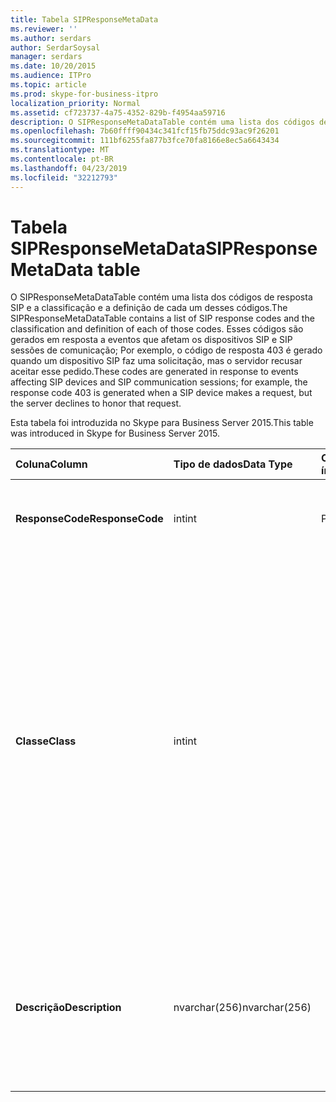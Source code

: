 ```yaml
---
title: Tabela SIPResponseMetaData
ms.reviewer: ''
ms.author: serdars
author: SerdarSoysal
manager: serdars
ms.date: 10/20/2015
ms.audience: ITPro
ms.topic: article
ms.prod: skype-for-business-itpro
localization_priority: Normal
ms.assetid: cf723737-4a75-4352-829b-f4954aa59716
description: O SIPResponseMetaDataTable contém uma lista dos códigos de resposta SIP e a classificação e a definição de cada um desses códigos. Esses códigos são gerados em resposta a eventos que afetam os dispositivos SIP e SIP sessões de comunicação; Por exemplo, o código de resposta 403 é gerado quando um dispositivo SIP faz uma solicitação, mas o servidor recusar aceitar esse pedido.
ms.openlocfilehash: 7b60ffff90434c341fcf15fb75ddc93ac9f26201
ms.sourcegitcommit: 111bf6255fa877b3fce70fa8166e8ec5a6643434
ms.translationtype: MT
ms.contentlocale: pt-BR
ms.lasthandoff: 04/23/2019
ms.locfileid: "32212793"
---
```

# <a name="sipresponsemetadata-table"></a><span data-ttu-id="6d21a-104">Tabela SIPResponseMetaData</span><span class="sxs-lookup"><span data-stu-id="6d21a-104">SIPResponseMetaData table</span></span>
 
<span data-ttu-id="6d21a-105">O SIPResponseMetaDataTable contém uma lista dos códigos de resposta SIP e a classificação e a definição de cada um desses códigos.</span><span class="sxs-lookup"><span data-stu-id="6d21a-105">The SIPResponseMetaDataTable contains a list of SIP response codes and the classification and definition of each of those codes.</span></span> <span data-ttu-id="6d21a-106">Esses códigos são gerados em resposta a eventos que afetam os dispositivos SIP e SIP sessões de comunicação; Por exemplo, o código de resposta 403 é gerado quando um dispositivo SIP faz uma solicitação, mas o servidor recusar aceitar esse pedido.</span><span class="sxs-lookup"><span data-stu-id="6d21a-106">These codes are generated in response to events affecting SIP devices and SIP communication sessions; for example, the response code 403 is generated when a SIP device makes a request, but the server declines to honor that request.</span></span>
  
<span data-ttu-id="6d21a-107">Esta tabela foi introduzida no Skype para Business Server 2015.</span><span class="sxs-lookup"><span data-stu-id="6d21a-107">This table was introduced in Skype for Business Server 2015.</span></span>
  
|<span data-ttu-id="6d21a-108">**Coluna**</span><span class="sxs-lookup"><span data-stu-id="6d21a-108">**Column**</span></span>|<span data-ttu-id="6d21a-109">**Tipo de dados**</span><span class="sxs-lookup"><span data-stu-id="6d21a-109">**Data Type**</span></span>|<span data-ttu-id="6d21a-110">**Chave/índice**</span><span class="sxs-lookup"><span data-stu-id="6d21a-110">**Key/Index**</span></span>|<span data-ttu-id="6d21a-111">**Detalhes**</span><span class="sxs-lookup"><span data-stu-id="6d21a-111">**Details**</span></span>|
|:-----|:-----|:-----|:-----|
|<span data-ttu-id="6d21a-112">**ResponseCode**</span><span class="sxs-lookup"><span data-stu-id="6d21a-112">**ResponseCode**</span></span> <br/> |<span data-ttu-id="6d21a-113">int</span><span class="sxs-lookup"><span data-stu-id="6d21a-113">int</span></span>  <br/> |<span data-ttu-id="6d21a-114">Primária</span><span class="sxs-lookup"><span data-stu-id="6d21a-114">Primary</span></span>  <br/> |<span data-ttu-id="6d21a-115">Valor numérico que representa o código de resposta SIP.</span><span class="sxs-lookup"><span data-stu-id="6d21a-115">Numeric value that represents the SIP response code.</span></span>  <br/> |
|<span data-ttu-id="6d21a-116">**Classe**</span><span class="sxs-lookup"><span data-stu-id="6d21a-116">**Class**</span></span> <br/> |<span data-ttu-id="6d21a-117">int</span><span class="sxs-lookup"><span data-stu-id="6d21a-117">int</span></span>  <br/> || <span data-ttu-id="6d21a-118">Classificação geral para o código de resposta.</span><span class="sxs-lookup"><span data-stu-id="6d21a-118">General classification for the response code.</span></span> <span data-ttu-id="6d21a-119">Classificações incluem:</span><span class="sxs-lookup"><span data-stu-id="6d21a-119">Classifications include:</span></span> <br/>  <span data-ttu-id="6d21a-120">1 - respostas informacionais</span><span class="sxs-lookup"><span data-stu-id="6d21a-120">1 - Informational Responses</span></span> <br/>  <span data-ttu-id="6d21a-121">2 - respostas bem-sucedidas</span><span class="sxs-lookup"><span data-stu-id="6d21a-121">2 - Successful Responses</span></span> <br/>  <span data-ttu-id="6d21a-122">3 - respostas de redirecionamento de</span><span class="sxs-lookup"><span data-stu-id="6d21a-122">3 - Redirection Responses</span></span> <br/>  <span data-ttu-id="6d21a-123">4 - respostas de falha de cliente</span><span class="sxs-lookup"><span data-stu-id="6d21a-123">4 - Client Failure Responses</span></span> <br/>  <span data-ttu-id="6d21a-124">5-- Respostas de falha do servidor</span><span class="sxs-lookup"><span data-stu-id="6d21a-124">5 -- Server Failure Responses</span></span> <br/>  <span data-ttu-id="6d21a-125">6 - resposta de falha global</span><span class="sxs-lookup"><span data-stu-id="6d21a-125">6 - Global Failure Response</span></span> <br/> |
|<span data-ttu-id="6d21a-126">**Descrição**</span><span class="sxs-lookup"><span data-stu-id="6d21a-126">**Description**</span></span> <br/> |<span data-ttu-id="6d21a-127">nvarchar(256)</span><span class="sxs-lookup"><span data-stu-id="6d21a-127">nvarchar(256)</span></span>  <br/> ||<span data-ttu-id="6d21a-128">Descrição do código de resposta SIP.</span><span class="sxs-lookup"><span data-stu-id="6d21a-128">Description of the SIP response code.</span></span> <span data-ttu-id="6d21a-129">Por exemplo, o código de resposta 181 tem a seguinte descrição:</span><span class="sxs-lookup"><span data-stu-id="6d21a-129">For example, response code 181 has the following description:</span></span>  <br/> <span data-ttu-id="6d21a-130">Chamada está sendo encaminhada</span><span class="sxs-lookup"><span data-stu-id="6d21a-130">Call Is Being Forwarded</span></span>  <br/> |
   

